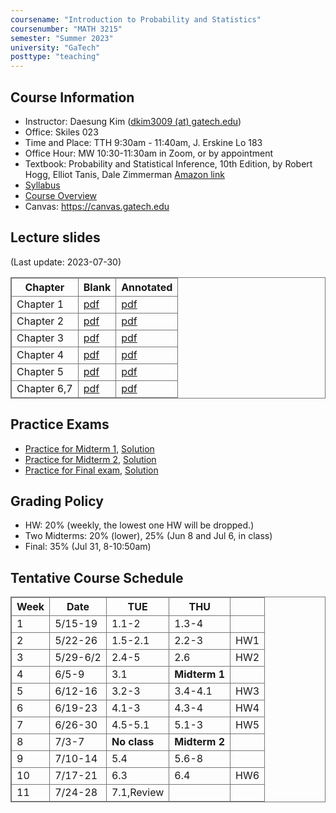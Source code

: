 ```yaml
---
coursename: "Introduction to Probability and Statistics"
coursenumber: "MATH 3215"
semester: "Summer 2023"
university: "GaTech"
posttype: "teaching"
---
```


## Course Information
- Instructor: Daesung Kim ([dkim3009 (at) gatech.edu](mailto:dkim3009@gatech.edu))
- Office: Skiles 023
- Time and Place: TTH 9:30am - 11:40am, J. Erskine Lo 183 
- Office Hour: MW 10:30-11:30am in Zoom, or by appointment 
- Textbook: Probability and Statistical Inference, 10th Edition, by Robert Hogg, Elliot Tanis, Dale Zimmerman [Amazon link](https://www.amazon.com/Probability-Statistical-Inference-10th-Robert/dp/013518939X/ref=sr_1_1?crid=39JDK8C3NXWKO&keywords=Probability+and+Statistical+Inference&qid=1683810320&s=books&sprefix=probability+and+statistical+inference%2Cstripbooks%2C67&sr=1-1)
- [Syllabus](syllabus.pdf)
- [Course Overview](m3215-overview.pdf)
- Canvas: https://canvas.gatech.edu

## Lecture slides
(Last update: 2023-07-30)

| Chapter     | Blank                         | Annotated                 |
| -           | -                             | -                         |
| Chapter 1   | [pdf](m3215-chap1-blank.pdf)  | [pdf](m3215-chap1.pdf)    |
| Chapter 2   | [pdf](m3215-chap2-blank.pdf)  | [pdf](m3215-chap2-1.pdf)  |
| Chapter 3   | [pdf](m3215-chap3-blank.pdf)  | [pdf](m3215-chap3-1.pdf)  |
| Chapter 4   | [pdf](m3215-chap4-blank.pdf)  | [pdf](m3215-chap4.pdf)    |
| Chapter 5   | [pdf](m3215-chap5-blank.pdf)  | [pdf](m3215-chap5-1.pdf)  |
| Chapter 6,7 | [pdf](m3215-chap67-blank.pdf) | [pdf](m3215-chap67-1.pdf) |

## Practice Exams

- [Practice for Midterm 1](m3215-prexam1.pdf), [Solution](m3215-practice1-sol.pdf)
- [Practice for Midterm 2](m3215-prexam2.pdf), [Solution](m3215-prexam2-sol.pdf)
- [Practice for Final exam](m3215-pracfinal.pdf), [Solution](m3215-pracfinal-sol.pdf)

## Grading Policy

- HW: 20% (weekly, the lowest one HW will be dropped.)
- Two Midterms: 20% (lower), 25% (Jun 8 and Jul 6, in class)
- Final: 35% (Jul 31, 8-10:50am)

## Tentative Course Schedule
| Week  | Date           | TUE          | THU           |     |
| -     | -              | -            | -             | -   |
| 1     | 5/15-19        | 1.1-2        | 1.3-4         |     |
| 2     | 5/22-26        | 1.5-2.1      | 2.2-3         | HW1 |
| 3     | 5/29-6/2       | 2.4-5        | 2.6           | HW2 |
| 4     | 6/5-9          | 3.1          | **Midterm 1** |     |
| 5     | 6/12-16        | 3.2-3        | 3.4-4.1       | HW3 |
| 6     | 6/19-23        | 4.1-3        | 4.3-4         | HW4 |
| 7     | 6/26-30        | 4.5-5.1      | 5.1-3         | HW5 |
| 8     | 7/3-7          | **No class** | **Midterm 2** |     |
| 9     | 7/10-14        | 5.4          | 5.6-8         |     |
| 10    | 7/17-21        | 6.3          | 6.4           | HW6 |
| 11    | 7/24-28        | 7.1,Review   |               |     |

<style>
table, th, td {
  border: 1px solid #777;
  border-collapse: collapse;
}
</style>

